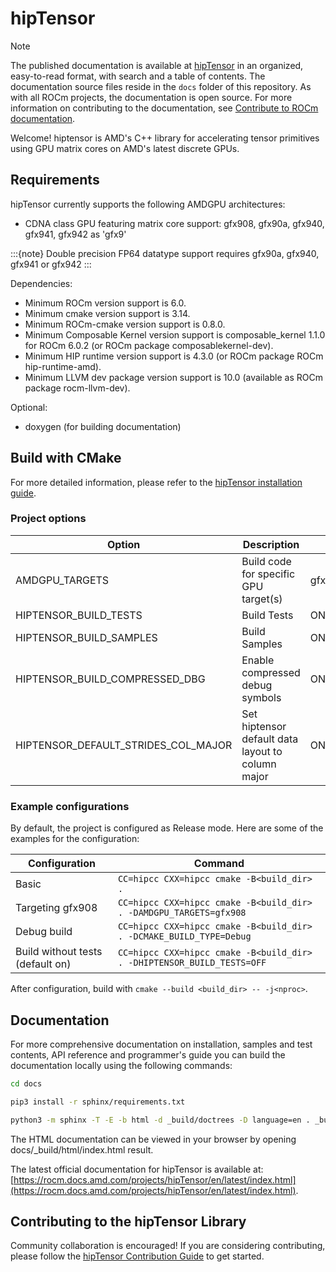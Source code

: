 # hipTensor

> [!NOTE]
> The published documentation is available at [hipTensor](https://rocm.docs.amd.com/projects/hipTensor/en/latest/index.html) in an organized, easy-to-read format, with search and a table of contents. The documentation source files reside in the `docs` folder of this repository. As with all ROCm projects, the documentation is open source. For more information on contributing to the documentation, see [Contribute to ROCm documentation](https://rocm.docs.amd.com/en/latest/contribute/contributing.html).

Welcome! hiptensor is AMD's C++ library for accelerating tensor primitives using GPU matrix cores on AMD's latest discrete GPUs.

## Requirements

hipTensor currently supports the following AMDGPU architectures:

* CDNA class GPU featuring matrix core support: gfx908, gfx90a, gfx940, gfx941, gfx942 as 'gfx9'

:::{note}
Double precision FP64 datatype support requires gfx90a, gfx940, gfx941 or gfx942
:::

Dependencies:

* Minimum ROCm version support is 6.0.
* Minimum cmake version support is 3.14.
* Minimum ROCm-cmake version support is 0.8.0.
* Minimum Composable Kernel version support is composable_kernel 1.1.0 for ROCm 6.0.2 (or ROCm package composablekernel-dev).
* Minimum HIP runtime version support is 4.3.0 (or ROCm package ROCm hip-runtime-amd).
* Minimum LLVM dev package version support is 10.0 (available as ROCm package rocm-llvm-dev).

Optional:

* doxygen (for building documentation)

## Build with CMake

For more detailed information, please refer to the [hipTensor installation guide](https://rocm.docs.amd.com/projects/hipTensor/en/latest/install/installation.html).

### Project options

| Option                              | Description                                         | Default Value                                                    |
|-------------------------------------|-----------------------------------------------------|------------------------------------------------------------------|
| AMDGPU_TARGETS                      | Build code for specific GPU target(s)               | gfx908;gfx90a;gfx940;gfx941;gfx942                               |
| HIPTENSOR_BUILD_TESTS               | Build Tests                                         | ON                                                               |
| HIPTENSOR_BUILD_SAMPLES             | Build Samples                                       | ON                                                               |
| HIPTENSOR_BUILD_COMPRESSED_DBG      | Enable compressed debug symbols                     | ON                                                               |
| HIPTENSOR_DEFAULT_STRIDES_COL_MAJOR | Set hiptensor default data layout to column major   | ON                                                               |

### Example configurations

By default, the project is configured as Release mode. Here are some of the examples for the configuration:

| Configuration                    | Command                                                                   |
|----------------------------------|---------------------------------------------------------------------------|
| Basic                            | `CC=hipcc CXX=hipcc cmake -B<build_dir> .`                                |
| Targeting gfx908                 | `CC=hipcc CXX=hipcc cmake -B<build_dir> . -DAMDGPU_TARGETS=gfx908`        |
| Debug build                      | `CC=hipcc CXX=hipcc cmake -B<build_dir> . -DCMAKE_BUILD_TYPE=Debug`       |
| Build without tests (default on) | `CC=hipcc CXX=hipcc cmake -B<build_dir> . -DHIPTENSOR_BUILD_TESTS=OFF`    |

After configuration, build with `cmake --build <build_dir> -- -j<nproc>`.

## Documentation

For more comprehensive documentation on installation, samples and test contents, API reference and programmer's guide you can build the documentation locally using the following commands:

```bash
cd docs

pip3 install -r sphinx/requirements.txt

python3 -m sphinx -T -E -b html -d _build/doctrees -D language=en . _build/html
```

The HTML documentation can be viewed in your browser by opening docs/_build/html/index.html result.

The latest official documentation for hipTensor is available at:
[https://rocm.docs.amd.com/projects/hipTensor/en/latest/index.html](https://rocm.docs.amd.com/projects/hipTensor/en/latest/index.html).

## Contributing to the hipTensor Library

Community collaboration is encouraged! If you are considering contributing, please follow the [hipTensor Contribution Guide](https://rocm.docs.amd.com/projects/hipTensor/en/latest/contribution/contributors-guide.html) to get started.
